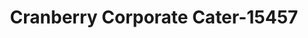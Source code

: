 ---
f_zip-code: 18017
f_state-code: PA
title: Cranberry Corporate Cater-15457
f_phone: 610-419-6995
f_city-only: Bethlehem
f_address: 1802 Stefko Blvd Bethlehem
f_location-unique-id: '15457'
slug: cranberry-corporate-cater-15457
updated-on: '2024-05-30T13:46:58.046Z'
created-on: '2024-05-30T13:36:59.803Z'
published-on: '2024-05-30T13:54:32.469Z'
f_city-state: cms/city/bethlehem-pa.md
f_company: cms/company/cranberry-corporate-cater.md
f_state: cms/state/pennsylvania.md
layout: '[payday-loan].html'
tags: payday-loan
---